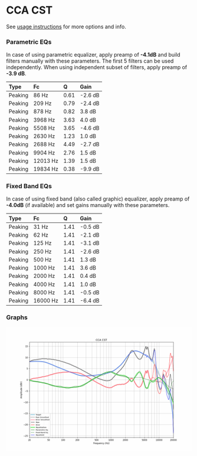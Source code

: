 # CCA CST
See [usage instructions](https://github.com/jaakkopasanen/AutoEq#usage) for more options and info.

### Parametric EQs
In case of using parametric equalizer, apply preamp of **-4.1dB** and build filters manually
with these parameters. The first 5 filters can be used independently.
When using independent subset of filters, apply preamp of **-3.9 dB**.

| Type    | Fc       |    Q | Gain    |
|:--------|:---------|:-----|:--------|
| Peaking | 86 Hz    | 0.61 | -2.6 dB |
| Peaking | 209 Hz   | 0.79 | -2.4 dB |
| Peaking | 878 Hz   | 0.82 | 3.8 dB  |
| Peaking | 3968 Hz  | 3.63 | 4.0 dB  |
| Peaking | 5508 Hz  | 3.65 | -4.6 dB |
| Peaking | 2630 Hz  | 1.23 | 1.0 dB  |
| Peaking | 2688 Hz  | 4.49 | -2.7 dB |
| Peaking | 9904 Hz  | 2.76 | 1.5 dB  |
| Peaking | 12013 Hz | 1.39 | 1.5 dB  |
| Peaking | 19834 Hz | 0.38 | -9.9 dB |

### Fixed Band EQs
In case of using fixed band (also called graphic) equalizer, apply preamp of **-4.0dB**
(if available) and set gains manually with these parameters.

| Type    | Fc       |    Q | Gain    |
|:--------|:---------|:-----|:--------|
| Peaking | 31 Hz    | 1.41 | -0.5 dB |
| Peaking | 62 Hz    | 1.41 | -2.1 dB |
| Peaking | 125 Hz   | 1.41 | -3.1 dB |
| Peaking | 250 Hz   | 1.41 | -2.6 dB |
| Peaking | 500 Hz   | 1.41 | 1.3 dB  |
| Peaking | 1000 Hz  | 1.41 | 3.6 dB  |
| Peaking | 2000 Hz  | 1.41 | 0.4 dB  |
| Peaking | 4000 Hz  | 1.41 | 1.0 dB  |
| Peaking | 8000 Hz  | 1.41 | -0.5 dB |
| Peaking | 16000 Hz | 1.41 | -6.4 dB |

### Graphs
![](./CCA%20CST.png)